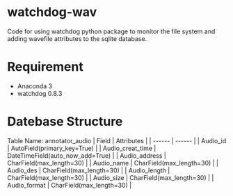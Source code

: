 # watchdog-wav
Code for using watchdog python package to monitor the file system and adding wavefile attributes to the sqlite database.

# Requirement
- Anaconda 3
- watchdog 0.8.3

# Datebase Structure
Table Name: annotator_audio
| Field | Attributes |
| ------ | ------ |
| Audio_id | AutoField(primary_key=True) |
| Audio_creat_time | DateTimeField(auto_now_add=True) |
| Audio_address | CharField(max_length=30) |
| Audio_name | CharField(max_length=30) |
| Audio_des | CharField(max_length=30) |
| Audio_length | CharField(max_length=30) |
| Audio_size | CharField(max_length=30) |
| Audio_format | CharField(max_length=30) |
